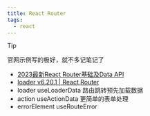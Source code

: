 ```yaml
---
title: React Router
tags:
  - react
---
```


> [!tip]
> 官网示例写的极好，就不多记笔记了


- [2023最新React Router基础及Data API](https://www.bilibili.com/video/BV1FX4y1q72i)
- [loader v6.20.1 | React Router](https://reactrouter.com/en/main/route/loader)
- loader useLoaderData 路由跳转预先加载数据
- action useActionData 更简单的表单处理
- errorElement useRouteError

